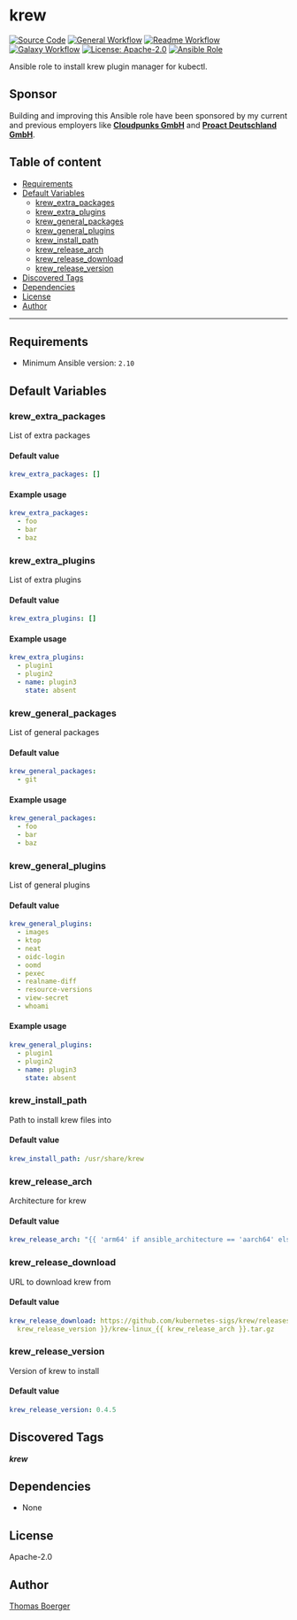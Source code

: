 # krew

[![Source Code](https://img.shields.io/badge/github-source%20code-blue?logo=github&logoColor=white)](https://github.com/rolehippie/krew)
[![General Workflow](https://github.com/rolehippie/krew/actions/workflows/general.yml/badge.svg)](https://github.com/rolehippie/krew/actions/workflows/general.yml)
[![Readme Workflow](https://github.com/rolehippie/krew/actions/workflows/docs.yml/badge.svg)](https://github.com/rolehippie/krew/actions/workflows/docs.yml)
[![Galaxy Workflow](https://github.com/rolehippie/krew/actions/workflows/galaxy.yml/badge.svg)](https://github.com/rolehippie/krew/actions/workflows/galaxy.yml)
[![License: Apache-2.0](https://img.shields.io/github/license/rolehippie/krew)](https://github.com/rolehippie/krew/blob/master/LICENSE)
[![Ansible Role](https://img.shields.io/badge/role-rolehippie.krew-blue)](https://galaxy.ansible.com/rolehippie/krew)

Ansible role to install krew plugin manager for kubectl.

## Sponsor

Building and improving this Ansible role have been sponsored by my current and previous employers like **[Cloudpunks GmbH](https://cloudpunks.de)** and **[Proact Deutschland GmbH](https://www.proact.eu)**.

## Table of content

- [Requirements](#requirements)
- [Default Variables](#default-variables)
  - [krew_extra_packages](#krew_extra_packages)
  - [krew_extra_plugins](#krew_extra_plugins)
  - [krew_general_packages](#krew_general_packages)
  - [krew_general_plugins](#krew_general_plugins)
  - [krew_install_path](#krew_install_path)
  - [krew_release_arch](#krew_release_arch)
  - [krew_release_download](#krew_release_download)
  - [krew_release_version](#krew_release_version)
- [Discovered Tags](#discovered-tags)
- [Dependencies](#dependencies)
- [License](#license)
- [Author](#author)

---

## Requirements

- Minimum Ansible version: `2.10`

## Default Variables

### krew_extra_packages

List of extra packages

#### Default value

```YAML
krew_extra_packages: []
```

#### Example usage

```YAML
krew_extra_packages:
  - foo
  - bar
  - baz
```

### krew_extra_plugins

List of extra plugins

#### Default value

```YAML
krew_extra_plugins: []
```

#### Example usage

```YAML
krew_extra_plugins:
  - plugin1
  - plugin2
  - name: plugin3
    state: absent
```

### krew_general_packages

List of general packages

#### Default value

```YAML
krew_general_packages:
  - git
```

#### Example usage

```YAML
krew_general_packages:
  - foo
  - bar
  - baz
```

### krew_general_plugins

List of general plugins

#### Default value

```YAML
krew_general_plugins:
  - images
  - ktop
  - neat
  - oidc-login
  - oomd
  - pexec
  - realname-diff
  - resource-versions
  - view-secret
  - whoami
```

#### Example usage

```YAML
krew_general_plugins:
  - plugin1
  - plugin2
  - name: plugin3
    state: absent
```

### krew_install_path

Path to install krew files into

#### Default value

```YAML
krew_install_path: /usr/share/krew
```

### krew_release_arch

Architecture for krew

#### Default value

```YAML
krew_release_arch: "{{ 'arm64' if ansible_architecture == 'aarch64' else 'amd64' }}"
```

### krew_release_download

URL to download krew from

#### Default value

```YAML
krew_release_download: https://github.com/kubernetes-sigs/krew/releases/download/v{{
  krew_release_version }}/krew-linux_{{ krew_release_arch }}.tar.gz
```

### krew_release_version

Version of krew to install

#### Default value

```YAML
krew_release_version: 0.4.5
```

## Discovered Tags

**_krew_**


## Dependencies

- None

## License

Apache-2.0

## Author

[Thomas Boerger](https://github.com/tboerger)

